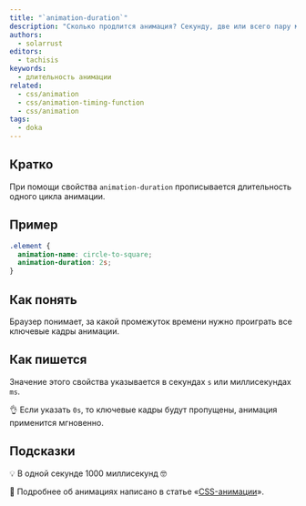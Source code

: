 ```yaml
---
title: "`animation-duration`"
description: "Сколько продлится анимация? Секунду, две или всего пару миллисекунд?"
authors:
  - solarrust
editors:
  - tachisis
keywords:
  - длительность анимации
related:
  - css/animation
  - css/animation-timing-function
  - css/animation
tags:
  - doka
---
```


## Кратко

При помощи свойства `animation-duration` прописывается длительность одного цикла анимации.

## Пример

```css
.element {
  animation-name: circle-to-square;
  animation-duration: 2s;
}
```

## Как понять

Браузер понимает, за какой промежуток времени нужно проиграть все ключевые кадры анимации.

## Как пишется

Значение этого свойства указывается в секундах `s` или миллисекундах `ms`.

<aside>

👌 Если указать `0s`, то ключевые кадры будут пропущены, анимация применится мгновенно.

</aside>

## Подсказки

💡 В одной секунде 1000 миллисекунд 🤓

<aside>

🦄 Подробнее об анимациях написано в статье «[CSS-анимации](/css/animation/)».

</aside>
